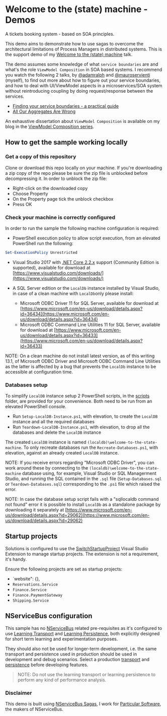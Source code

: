 # Welcome to the (state) machine - Demos

A tickets booking system - based on SOA principles.

This demo aims to demonstrate how to use sagas to overcome the architectural limitations of Process Managers in distributed systems. This is the support demo of my [Welcome to the (state) machine](https://milestone.topics.it/talks/welcome-to-the-state-machine.html) talk.

The demo assumes some knowledge of what `service boundaries` are and what's the role `ViewModel Composition` in SOA based systems. I recommend you watch the following 2 talks, by [@adamralph](https://twitter.com/adamralph) and [@mauroservienti](https://twitter.com/mauroservienti) (myself), to find out more about how to figure out your service boundaries, and how to deal with UI/ViewModel aspects in a microservices/SOA system without reintroducing coupling by doing request/response between the services.

- [Finding your service boundaries - a practical guide](https://www.youtube.com/watch?v=tVnIUZbsxWI)
- [All Our Aggregates Are Wrong](https://www.youtube.com/watch?v=KkzvQSuYd5I)

An exhaustive dissertation about `ViewModel Composition` is available on my blog in the [ViewModel Composition series](https://milestone.topics.it/categories/view-model-composition).

## How to get the sample working locally

### Get a copy of this repository

Clone or download this repo locally on your machine. If you're downloading a zip copy of the repo please be sure the zip file is unblocked before decompressing it. In order to unblock the zip file:

- Right-click on the downloaded copy
- Choose Property
- On the Property page tick the unblock checkbox
- Press OK

### Check your machine is correctly configured

In order to run the sample the following machine configuration is required:

- PowerShell execution policy to allow script execution, from an elevated PowerShell run the following:

```powershell
Set-ExecutionPolicy Unrestricted
```

- Visual Studio 2017 with [.NET Core 2.2.x](https://www.microsoft.com/net/download/dotnet-core/2.2) support (Community Edition is supported), available for download at [https://www.visualstudio.com/downloads/](https://www.visualstudio.com/downloads/)

- A SQL Server edition or the `LocalDb` instance installed by Visual Studio, in case of a clean machine with `LocalDb`only please install:
  - Microsoft ODBC Driver 11 for SQL Server, available for download at [https://www.microsoft.com/en-us/download/details.aspx?id=36434](https://www.microsoft.com/en-us/download/details.aspx?id=36434)
  - Microsoft ODBC Command Line Utilities 11 for SQL Server, available for download at [https://www.microsoft.com/en-us/download/details.aspx?id=36433](https://www.microsoft.com/en-us/download/details.aspx?id=36433)

NOTE: On a clean machine do not install latest version, as of this writing 13.1, of Microsoft ODBC Driver and Microsoft ODBC Command Line Utilities as the latter is affected by a bug that prevents the `LocalDb` instance to be accessible at configuration time.

### Databases setup

To simplify `LocalDB` instance setup 2 PowerShell scripts, in the [scripts](scripts) folder, are provided for your convenience. Both need to be run from an elevated PowerShell console.

- Run `Setup-LocalDB-Instance.ps1`, with elevation, to create the `LocalDB` instance and all the required databases
- Run `Teardown-LocalDB-Instance.ps1`, with elevation, to drop all the databases and delete the `LocalDB` instance

The created `LocalDB` instance is named `(localdb)\welcome-to-the-state-machine`. To only recreate databases run the `Recreate-Databases.ps1`, with elevation, against an already created `LocalDB` instance.

NOTE: If you receive errors regarding "Microsoft ODBC Driver", you can work around these by connecting to the `(localdb)\welcome-to-the-state-machine` database using, for example, Visual Studio or SQL Managerment Studio, and running the SQL contained in the `.sql` file (`Setup-Databases.sql` or `Teardown-Databases.sql`) corresponding to the `.ps1` file which raised the error.

NOTE: In case the database setup script fails with a "sqllocaldb command not found" error it is possible to install `LocalDb` as a standalone package by downloading it separately at [https://www.microsoft.com/en-us/download/details.aspx?id=29062](https://www.microsoft.com/en-us/download/details.aspx?id=29062)

## Startup projects

Solutions is configured to use the [SwitchStartupProject](https://marketplace.visualstudio.com/items?itemName=vs-publisher-141975.SwitchStartupProject) Visual Studio Extension to manage startup projects. The extension is not a requirement, it's handy.

Ensure the following projects are set as startup projects:

- `website": {},
- `Reservations.Service`
- `Finance.Service`
- `Finance.PaymentGateway`
- `Shipping.Service`

## NServiceBus configuration

This sample has no [NServiceBus](https://particular.net/nservicebus) related pre-requisites as it's configured to use [Learning Transport](https://docs.particular.net/nservicebus/learning-transport/) and [Learning Persistence](https://docs.particular.net/nservicebus/learning-persistence/), both explicitly designed for short term learning and experimentation purposes.

They should also not be used for longer-term development, i.e. the same transport and persistence used in production should be used in development and debug scenarios. Select a production [transport](https://docs.particular.net/transports/) and [persistence](https://docs.particular.net/persistence/) before developing features. 

> NOTE: Do not use the learning transport or learning persistence to perform any kind of performance analysis.

### Disclaimer

This demo is built using [NServiceBus Sagas](https://docs.particular.net/nservicebus/sagas/), I work for [Particular Software](https://particular.net/), the makers of NServiceBus.
